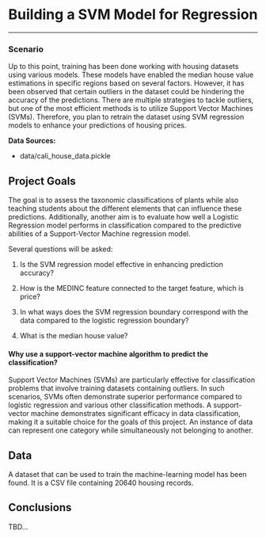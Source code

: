 # Building a SVM Model for Regression

---

### Scenario
Up to this point, training has been done working with housing datasets using various models. These models have enabled the median house value estimations in specific regions based on several factors. However, it has been observed that certain outliers in the dataset could be hindering the accuracy of the predictions. There are multiple strategies to tackle outliers, but one of the most efficient methods is to utilize Support Vector Machines (SVMs). Therefore, you plan to retrain the dataset using SVM regression models to enhance your predictions of housing prices.


**Data Sources:**

- data/cali_house_data.pickle

## Project Goals
The goal is to assess the taxonomic classifications of plants while also teaching students about the different elements that can influence these predictions. Additionally, another aim is to evaluate how well a Logistic Regression model performs in classification compared to the predictive abilities of a Support-Vector Machine regression model.

Several questions will be asked:

1. Is the SVM regression model effective in enhancing prediction accuracy?

2. How is the MEDINC feature connected to the target feature, which is price?

3. In what ways does the SVM regression boundary correspond with the data compared to the logistic regression boundary?

4. What is the median house value?





#### Why use a support-vector machine algorithm to predict the classification?
Support Vector Machines (SVMs) are particularly effective for classification problems that involve training datasets containing outliers. In such scenarios, SVMs often demonstrate superior performance compared to logistic regression and various other classification methods.  A support-vector machine demonstrates significant efficacy in data classification, making it a suitable choice for the goals of this project. An instance of data can represent one category while simultaneously not belonging to another.


## Data
A dataset that can be used to train the machine-learning model has been found. It is a CSV file containing 20640 housing records. 


## Conclusions

TBD...